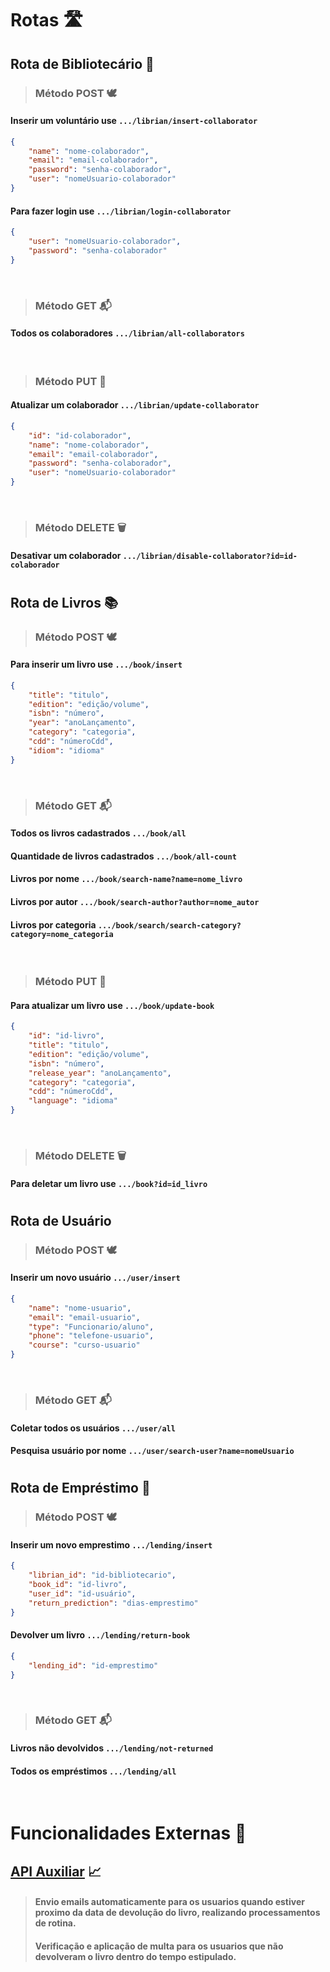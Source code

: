 # Rotas 🛣️ 

## Rota de Bibliotecário 📖

> ### Método POST 🕊️

#### Inserir um voluntário use ```.../librian/insert-collaborator```
```json
{
    "name": "nome-colaborador",
    "email": "email-colaborador",
    "password": "senha-colaborador",
    "user": "nomeUsuario-colaborador"
}
```

#### Para fazer login use ```.../librian/login-collaborator```
```json
{
    "user": "nomeUsuario-colaborador",
    "password": "senha-colaborador"
}
```

<br>

> ### Método GET 📬

#### Todos os colaboradores ```.../librian/all-collaborators```

<br>

> ### Método PUT 📝

#### Atualizar um colaborador ```.../librian/update-collaborator```
```json
{
    "id": "id-colaborador",
    "name": "nome-colaborador",
    "email": "email-colaborador",
    "password": "senha-colaborador",
    "user": "nomeUsuario-colaborador"
}
```

<br>

> ### Método DELETE 🗑️

#### Desativar um colaborador ```.../librian/disable-collaborator?id=id-colaborador```

#
## Rota de Livros 📚

> ### Método POST 🕊️


#### Para inserir um livro use ```.../book/insert```
```json
{
    "title": "titulo",
    "edition": "edição/volume",
    "isbn": "número",
    "year": "anoLançamento",
    "category": "categoria",
    "cdd": "númeroCdd",
    "idiom": "idioma"
}
```

<br>

> ### Método GET 📬

#### Todos os livros cadastrados ```.../book/all```
#### Quantidade de livros cadastrados ```.../book/all-count```
#### Livros por nome ```.../book/search-name?name=nome_livro```
#### Livros por autor ```.../book/search-author?author=nome_autor```
#### Livros por categoria ```.../book/search/search-category?category=nome_categoria```


<br>

> ### Método PUT 📝

#### Para atualizar um livro use ```.../book/update-book```
```json
{
    "id": "id-livro",
    "title": "titulo",
    "edition": "edição/volume",
    "isbn": "número",
    "release_year": "anoLançamento",
    "category": "categoria",
    "cdd": "númeroCdd",
    "language": "idioma"
}
```

<br>

> ### Método DELETE 🗑️

#### Para deletar um livro use ```.../book?id=id_livro```

#
## Rota de Usuário

> ### Método POST 🕊️

#### Inserir um novo usuário ```.../user/insert```
```json
{
    "name": "nome-usuario",
    "email": "email-usuario",
    "type": "Funcionario/aluno",
    "phone": "telefone-usuario",
    "course": "curso-usuario"
}
```

<br>

> ### Método GET 📬

#### Coletar todos os usuários ```.../user/all```
#### Pesquisa usuário por nome ```.../user/search-user?name=nomeUsuario``` 

#
## Rota de Empréstimo 🏁

> ### Método POST 🕊️
#### Inserir um novo emprestimo ```.../lending/insert```
```json
{
    "librian_id": "id-bibliotecario",
    "book_id": "id-livro",
    "user_id": "id-usuário",
    "return_prediction": "dias-emprestimo"
}
```

#### Devolver um livro ```.../lending/return-book```
```json
{
    "lending_id": "id-emprestimo"
}
```


<br>

> ### Método GET 📬

#### Livros não devolvidos ```.../lending/not-returned```
#### Todos os empréstimos ```.../lending/all```


<br>

# Funcionalidades Externas 🌳

## [API Auxiliar](https://github.com/pedroFnseca/Subprocess-API) 📈
> #### Envio emails automaticamente para os usuarios quando estiver proximo da data de devolução do livro, realizando processamentos de rotina.
> #### Verificação e aplicação de multa para os usuarios que não devolveram o livro dentro do tempo estipulado.
